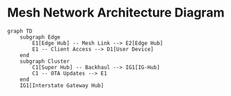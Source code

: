 # Mesh Network Architecture Diagram

```mermaid
graph TD
    subgraph Edge
        E1[Edge Hub] -- Mesh Link --> E2[Edge Hub]
        E1 -- Client Access --> D1[User Device]
    end
    subgraph Cluster
        C1[Super Hub] -- Backhaul --> IG1[IG-Hub]
        C1 -- OTA Updates --> E1
    end
    IG1[Interstate Gateway Hub]
```
